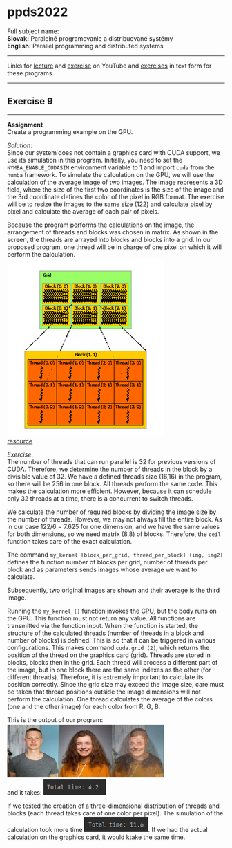 # ppds2022

Full subject name:  
**Slovak:** Paralelné programovanie a distribuované systémy  
**English:** Parallel programming and distributed systems

***
Links for [lecture](https://www.youtube.com/watch?v=qSHlfSIzguQ)
and [exercise](https://www.youtube.com/watch?v=ZoUPTSNcNWM)  on YouTube
and [exercises](https://uim.fei.stuba.sk/i-ppds/8-cvicenie-asynchronne-programovanie/) in text form for these programs.
***

Exercise 9
-----------
*******
**Assignment**    
Create a programming example on the GPU.

*Solution*:  
Since our system does not contain a graphics card with CUDA support, we use its simulation in this program. Initially,
you need to set the `NYMBA_ENABLE_CUDASIM` environment variable to 1 and import `cuda` from the `numba` framework.
To simulate the calculation on the GPU, we will use the calculation of the average image of two images. The image
represents a 3D field, where the size of the first two coordinates is the size of the image and the 3rd coordinate
defines the color of the pixel in RGB format. The exercise will be to resize the images to the same size
(122) and calculate pixel by pixel and calculate the average of each pair of pixels.

Because the program performs the calculations on the image, the arrangement of threads and blocks was chosen in matrix.
As shown in the screen, the threads are arrayed into blocks and blocks into a grid. In our proposed program, one thread
will be in charge of one pixel on which it will perform the calculation.  
![grid_of_thread_blocks](resources/grid_of_thread_blocks.png)  
[resource](https://docs.nvidia.com/cuda/cuda-c-programming-guide/index.html)

*Exercise*:  
The number of threads that can run parallel is 32 for previous versions of CUDA. Therefore, we determine the number
of threads in the block by a divisible value of 32. We have a defined threads size (16,16) in the program, so there will
be 256 in one block. All threads perform the same code. This makes the calculation more efficient. However, because it
can schedule only 32 threads at a time, there is a concurrent to switch threads.

We calculate the number of required blocks by dividing the image size by the number of threads. However, we may not
always fill the entire block. As in our case 122/6 = 7.625 for one dimension, and we have the same values for both
dimensions, so we need matrix (8,8) of blocks. Therefore, the `ceil` function takes care of the exact calculation.

The command `my_kernel [block_per_grid, thread_per_block] (img, img2)` defines the function number of blocks per grid,
number of threads per block and as parameters sends images whose average we want to calculate.

Subsequently, two original images are shown and their average is the third image.

Running the `my_kernel ()` function invokes the CPU, but the body runs on the GPU. This function must not return any
value. All functions are transmitted via the function input. When the function is started, the structure of the
calculated threads (number of threads in a block and number of blocks) is defined. This is so that it can be triggered
in various configurations. This makes command `cuda.grid (2)`, which returns the position of the
thread on the graphics card (grid). Threads are stored in blocks, blocks then in the grid. Each thread will process a
different part of the image, but in one block there are the same indexes as the other (for different threads).
Therefore, it is extremely important to calculate its position correctly. Since the grid
size may exceed the image size, care must be taken that thread positions outside the image dimensions will not perform
the calculation. One thread calculates the average of the colors (one and the other image) for each color from R, G, B.

This is the output of our program:  
![output](resources/img.png)   
and it takes: ![duration_2D](resources/img_2D.png)

If we tested the creation of a three-dimensional distribution of threads and blocks (each thread takes care of one color
per pixel). The simulation of the calculation took more time ![duration_3D](resources/img_3D.png). If we had the actual
calculation on the graphics card, it would ktake the same time.  
